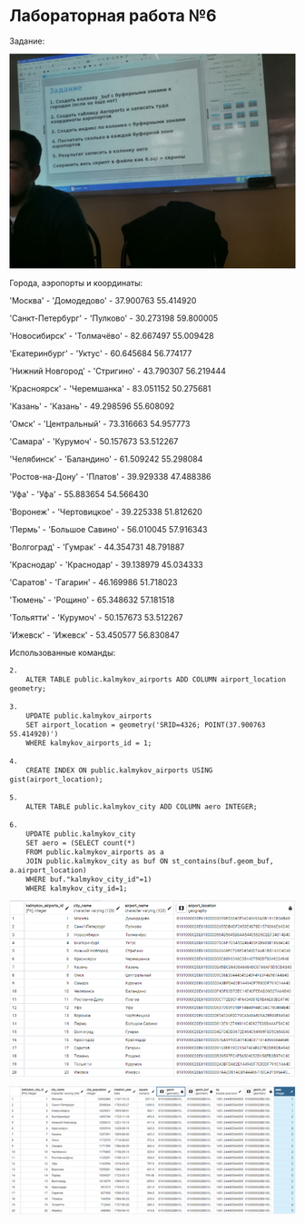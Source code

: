 # Лабораторная работа №6

Задание:

![Задание](./images/task6.jpg)

Города, аэропорты и координаты:


'Москва' - 'Домодедово' - 37.900763 55.414920

'Санкт-Петербург' - 'Пулково' - 30.273198 59.800005

'Новосибирск' - 'Толмачёво' - 82.667497 55.009428

'Екатеринбург' - 'Уктус' - 60.645684 56.774177

'Нижний Новгород' - 'Стригино' - 43.790307 56.219444

'Красноярск' - 'Черемшанка' - 83.051152 50.275681

'Казань' - 'Казань' - 49.298596 55.608092

'Омск' - 'Центральный' - 73.316663 54.957773

'Самара' - 'Курумоч' - 50.157673 53.512267

'Челябинск' - 'Баландино' - 61.509242 55.298084

'Ростов-на-Дону' - 'Платов' - 39.929338 47.488386

'Уфа' - 'Уфа' - 55.883654 54.566430

'Воронеж' - 'Чертовицкое' - 39.225338 51.812620

'Пермь' - 'Большое Савино' - 56.010045 57.916343

'Волгоград' - 'Гумрак' - 44.354731 48.791887

'Краснодар' - 'Краснодар' - 39.138979 45.034333

'Саратов' - 'Гагарин' - 46.169986 51.718023

'Тюмень' - 'Рощино' - 65.348632 57.181518

'Тольятти' - 'Курумоч' - 50.157673 53.512267

'Ижевск' - 'Ижевск' - 53.450577 56.830847


Использованные команды:

    2. 
        ALTER TABLE public.kalmykov_airports ADD COLUMN airport_location geometry;

    3.  
        UPDATE public.kalmykov_airports
        SET airport_location = geometry('SRID=4326; POINT(37.900763 55.414920)')
        WHERE kalmykov_airports_id = 1;

    4. 
        CREATE INDEX ON public.kalmykov_airports USING gist(airport_location);

    5. 
        ALTER TABLE public.kalmykov_city ADD COLUMN aero INTEGER;

    6.
        UPDATE public.kalmykov_city
        SET aero = (SELECT count(*)
        FROM public.kalmykov_airports as a
        JOIN public.kalmykov_city as buf ON st_contains(buf.geom_buf, a.airport_location)
        WHERE buf."kalmykov_city_id"=1)
        WHERE kalmykov_city_id=1;

![](./images/locations.png)

![](./images/aero.png)
